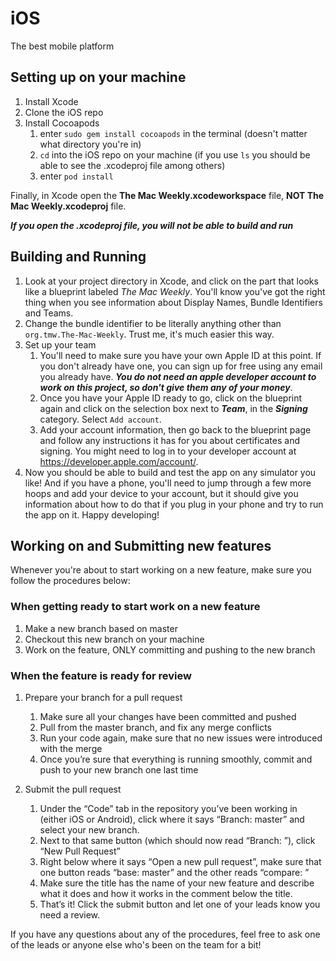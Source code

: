# iOS
The best mobile platform


## Setting up on your machine

1. Install Xcode
2. Clone the iOS repo
3. Install Cocoapods
    1. enter `sudo gem install cocoapods` in the terminal (doesn't matter what directory you're in)
    2. `cd` into the iOS repo on your machine (if you use `ls` you should be able to see the .xcodeproj file among others)
    3. enter `pod install`
  
Finally, in Xcode open the **The Mac Weekly.xcodeworkspace** file, **NOT The Mac Weekly.xcodeproj** file.

_**If you open the .xcodeproj file, you will not be able to build and run**_

## Building and Running

1. Look at your project directory in Xcode, and click on the part that looks like a blueprint labeled _The Mac Weekly_. You'll know you've got the right thing when you see information about Display Names, Bundle Identifiers and Teams.
2. Change the bundle identifier to be literally anything other than `org.tmw.The-Mac-Weekly`. Trust me, it's much easier this way.
3. Set up your team
    1. You'll need to make sure you have your own Apple ID at this point. If you don't already have one, you can sign up for free using any email you already have. _**You do not need an apple developer account to work on this project, so don't give them any of your money**_.
    2. Once you have your Apple ID ready to go, click on the blueprint again and click on the selection box next to _**Team**_, in the _**Signing**_ category. Select `Add account`.
    3. Add your account information, then go back to the blueprint page and follow any instructions it has for you about certificates and signing. You might need to log in to your developer account at https://developer.apple.com/account/.
4. Now you should be able to build and test the app on any simulator you like! And if you have a phone, you'll need to jump through a few more hoops and add your device to your account, but it should give you information about how to do that if you plug in your phone and try to run the app on it. Happy developing!

## Working on and Submitting new features

Whenever you're about to start working on a new feature, make sure you follow the procedures below:

### When getting ready to start work on a new feature
1. Make a new branch based on master
2. Checkout this new branch on your machine
3. Work on the feature, ONLY committing and pushing to the new branch
### When the feature is ready for review
1. Prepare your branch for a pull request
    1. Make sure all your changes have been committed and pushed
    2. Pull from the master branch, and fix any merge conflicts
    3. Run your code again, make sure that no new issues were introduced with the merge
    4. Once you’re sure that everything is running smoothly, commit and push to your new branch one last time
    
2. Submit the pull request
    1. Under the “Code” tab in the repository you’ve been working in (either iOS or Android), click where it says “Branch: master” and select your new branch.
    2. Next to that same button (which should now read “Branch: <yourbranch>”), click “New Pull Request”
    3. Right below where it says “Open a new pull request”, make sure that one button reads “base: master” and the other reads “compare: <yourbranch>”
    4. Make sure the title has the name of your new feature and describe what it does and how it works in the comment below the title.
    5. That’s it! Click the submit button and let one of your leads know you need a review.


If you have any questions about any of the procedures, feel free to ask one of the leads or anyone else who's been on the team for a bit!

